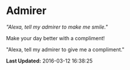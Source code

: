 # Admirer
*"Alexa, tell my admirer to make me smile."*

Make your day better with a compliment! 

"Alexa, tell my admirer to give me a compliment."

**Last Updated:** 2016-03-12 16:38:25